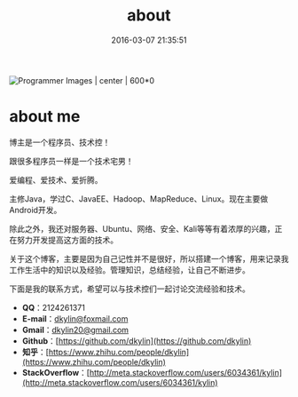 ﻿---
title: about
date: 2016-03-07 21:35:51
comments: true
---

![Programmer Images | center | 600*0 ](http://7xrnl9.com1.z0.glb.clouddn.com/2016-03-09Programmer.jpg)

# about me

博主是一个程序员、技术控！

跟很多程序员一样是一个技术宅男！

爱编程、爱技术、爱折腾。

主修Java，学过C、JavaEE、Hadoop、MapReduce、Linux。现在主要做Android开发。

除此之外，我还对服务器、Ubuntu、网络、安全、Kali等等有着浓厚的兴趣，正在努力开发提高这方面的技术。

关于这个博客，主要是因为自己记性并不是很好，所以搭建一个博客，用来记录我工作生活中的知识以及经验。管理知识，总结经验，让自己不断进步。

下面是我的联系方式，希望可以与技术控们一起讨论交流经验和技术。

- **QQ**：2124261371
- **E-mail**：dkylin@foxmail.com
- **Gmail**：dkylin20@gmail.com
- **Github**：[https://github.com/dkylin](https://github.com/dkylin)
- **知乎**：[https://www.zhihu.com/people/dkylin](https://www.zhihu.com/people/dkylin)
- **StackOverflow**：[http://meta.stackoverflow.com/users/6034361/kylin](http://meta.stackoverflow.com/users/6034361/kylin)


